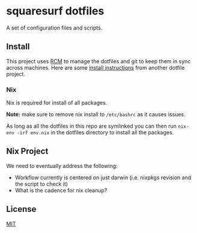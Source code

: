 # squaresurf dotfiles

A set of configuration files and scripts.

## Install

This project uses [RCM](https://thoughtbot.github.io/rcm/) to manage the
dotfiles and git to keep them in sync across machines. Here are some [install
instructions](https://github.com/thoughtbot/dotfiles#install) from another
dotfile project.

### Nix

Nix is required for install of all packages.

**Note:** make sure to remove nix install to `/etc/bashrc` as it causes issues.

As long as all the dotfiles in this repo are symlinked you can then run `nix-env -irf env.nix` in the dotfiles
directory to install all the packages.

## Nix Project

We need to eventually address the following:

* Workflow currently is centered on just darwin (i.e. nixpkgs revision and the script to check it)
* What is the cadence for nix cleanup?

## License

[MIT](LICENSE)

